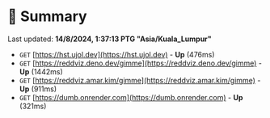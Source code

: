 # 📖 Summary
Last updated: **14/8/2024, 1:37:13 PTG "Asia/Kuala_Lumpur"**

- `GET` [https://hst.ujol.dev](https://hst.ujol.dev) - **Up** (476ms)
- `GET` [https://reddviz.deno.dev/gimme](https://reddviz.deno.dev/gimme) - **Up** (1442ms)
- `GET` [https://reddviz.amar.kim/gimme](https://reddviz.amar.kim/gimme) - **Up** (911ms)
- `GET` [https://dumb.onrender.com](https://dumb.onrender.com) - **Up** (321ms)
